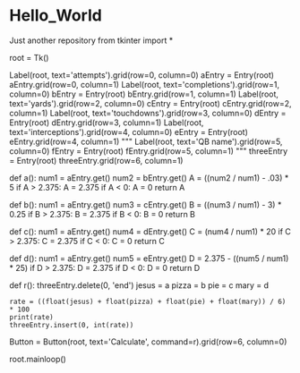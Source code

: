 # Hello_World
Just another repository
from tkinter import *

root = Tk()

Label(root, text='attempts').grid(row=0, column=0)
aEntry = Entry(root)
aEntry.grid(row=0, column=1)
Label(root, text='completions').grid(row=1, column=0)
bEntry = Entry(root)
bEntry.grid(row=1, column=1)
Label(root, text='yards').grid(row=2, column=0)
cEntry = Entry(root)
cEntry.grid(row=2, column=1)
Label(root, text='touchdowns').grid(row=3, column=0)
dEntry = Entry(root)
dEntry.grid(row=3, column=1)
Label(root, text='interceptions').grid(row=4, column=0)
eEntry = Entry(root)
eEntry.grid(row=4, column=1)
"""
Label(root, text='QB name').grid(row=5, column=0)
fEntry = Entry(root)
fEntry.grid(row=5, column=1)
"""
threeEntry = Entry(root)
threeEntry.grid(row=6, column=1)


def a():
    num1 = aEntry.get()
    num2 = bEntry.get()
    A = ((num2 / num1) - .03) * 5
    if A > 2.375:
        A = 2.375
    if A < 0:
        A = 0
    return A


def b():
    num1 = aEntry.get()
    num3 = cEntry.get()
    B = ((num3 / num1) - 3) * 0.25
    if B > 2.375:
        B = 2.375
    if B < 0:
        B = 0
    return B


def c():
    num1 = aEntry.get()
    num4 = dEntry.get()
    C = (num4 / num1) * 20
    if C > 2.375:
        C = 2.375
    if C < 0:
        C = 0
    return C


def d():
    num1 = aEntry.get()
    num5 = eEntry.get()
    D = 2.375 - ((num5 / num1) * 25)
    if D > 2.375:
        D = 2.375
    if D < 0:
        D = 0
    return D


def r():
    threeEntry.delete(0, 'end')
    jesus = a
    pizza = b
    pie = c
    mary = d

    rate = ((float(jesus) + float(pizza) + float(pie) + float(mary)) / 6) * 100
    print(rate)
    threeEntry.insert(0, int(rate))


Button = Button(root, text='Calculate', command=r).grid(row=6, column=0)


root.mainloop()

